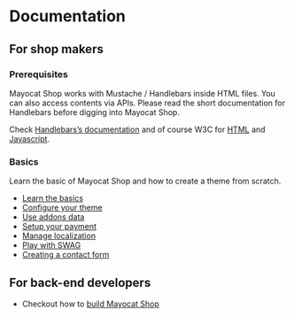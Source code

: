 <!--
  layout: documentation
  title: Documentation
  -->

Documentation
=============

For shop makers
---------------

### Prerequisites

Mayocat Shop works with Mustache / Handlebars inside HTML files. You can also access contents via APIs. Please read the short documentation for Handlebars before digging into Mayocat Shop.  <br>

Check <a target="_blank" href="http://handlebarsjs.com/">Handlebars’s documentation</a> and of course W3C for <a target="_blank" href="http://www.w3.org/html/">HTML</a> and <a target="_blank" href="http://www.w3.org/standards/techs/js#w3c_all">Javascript</a>.

### Basics

Learn the basic of Mayocat Shop and how to create a theme from scratch.

- [Learn the basics](/documentation/basics)
- [Configure your theme](/documentation/theme)
- [Use addons data](/documentation/addons)
- [Setup your payment](/documentation/payments)
- [Manage localization](/documentation/localization)
- [Play with SWAG](/documentation/swag)
- [Creating a contact form](/documentation/contact-form)

For back-end developers
-----------------------

- Checkout how to [build Mayocat Shop](/building-guide)
